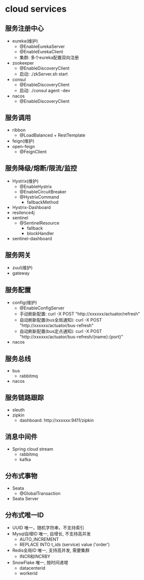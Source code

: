 # cloud services

## 服务注册中心
- eureka(维护)
  - @EnableEurekaServer
  - @EnableEurekaClient
  - 集群: 多个eureka配置双向注册
- zookeeper
  - @EnableDiscoveryClient
  - 启动: ./zkServer.sh start
- consul
  - @EnableDiscoveryClient
  - 启动: ./consul agent -dev
- nacos
  - @EnableDiscoveryClient

## 服务调用
- ribbon
  - @LoadBalanced + RestTemplate
- feign(维护)
- open-feign
  - @FeignClient

## 服务降级/熔断/限流/监控
- Hystrix(维护)
  - @EnableHystrix
  - @EnableCircuitBreaker
  - @HystrixCommand
    - fallbackMethod 
- Hystrix-Dashboard
- resilence4j
- sentinel
  - @SentinelResource
    - fallback
    - blockHandler
- sentinel-dashboard

## 服务网关
- zuul(维护)
- gateway

## 服务配置
- config(维护)
  - @EnableConfigServer
  - 手动刷新配置: curl -X POST "http://xxxxxx/actuator/refresh"
  - 自动刷新配置(bus全局通知): curl -X POST "http://xxxxxx/actuator/bus-refresh"
  - 自动刷新配置(bus定点通知): curl -X POST "http://xxxxxx/actuator/bus-refresh/{name}:{port}"
- nacos

## 服务总线
- bus
  - rabbitmq 
- nacos

## 服务链路跟踪
- sleuth
- zipkin
  - dashboard: http://xxxxxx:9411/zipkin

## 消息中间件
- Spring cloud stream
  - rabbitmq
  - kafka

## 分布式事物
- Seata
  - @GlobalTransaction
- Seata Server

## 分布式唯一ID
- UUID 唯一，随机字符串，不支持索引
- Mysql自增ID 唯一, 自增长, 不支持高并发
  - AUTO_INCREMENT
  - REPLACE INTO t_ids (service) value ('order')
- Redis全局ID 唯一, 支持高并发, 需要集群
  - INCR和INCRBY
- SnowFlake 唯一, 按时间递增
  - datacenterid
  - workerid
